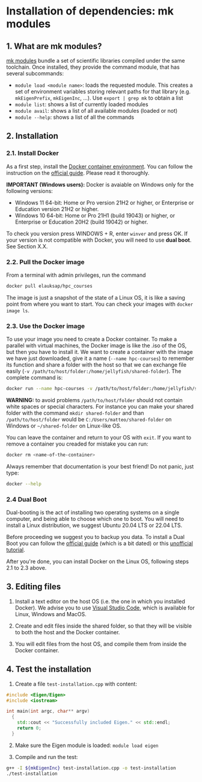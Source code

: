 # Installation of dependencies: mk modules

## 1. What are mk modules?

[mk modules](https://github.com/elauksap/mk) bundle a set of scientific libraries compiled under the same toolchain. Once installed, they provide the command module, that has several subcommands:
- `module load <module name>`: loads the requested module. This creates a set of environment variables storing relevant paths for that library (e.g. `mkEigenPrefix`, `mkEigenInc`, ...). Use  `export | grep mk`  to obtain a list
- `module list`: shows a list of currently loaded modules
- `module avail`: shows a list of all available modules (loaded or not)
- `module --help`: shows a list of all the commands

## 2. Installation

### 2.1. Install Docker
As a first step, install the [Docker container environment](https://www.docker.com/). You can follow the instruction on the [official guide](https://docs.docker.com/get-docker/). Please read it thoroughly.

**IMPORTANT (Windows users):** Docker is avaiable on Windows only for the following versions:
* Windows 11 64-bit: Home or Pro version 21H2 or higher, or Enterprise or Education version 21H2 or higher.
* Windows 10 64-bit: Home or Pro 21H1 (build 19043) or higher, or Enterprise or Education 20H2 (build 19042) or higher.

To check you version press WINDOWS + R, enter `winver` and press OK. If your version is not compatible with Docker, you will need to use **dual boot**. See Section X.X.

### 2.2. Pull the Docker image
From a terminal with admin privileges, run the command
```bash
docker pull elauksap/hpc_courses
```
The image is just a snapshot of the state of a Linux OS, it is like a saving point from where you want to start. You can check your images with `docker image ls`.

### 2.3. Use the Docker image 
To use your image you need to create a Docker container. To make a parallel with virtual machines, the Docker image is like the .iso of the OS, but then you have to install it. We want to create a container with the image we have just downloaded, give it a name (`--name hpc-courses`) to remember its function and share a folder with the host so that we can exchange file easily (`-v /path/to/host/folder:/home/jellyfish/shared-folder`). The complete command is:
```bash
docker run --name hpc-courses -v /path/to/host/folder:/home/jellyfish/shared-folder -it elauksap/hpc_courses
```

**WARNING:** to avoid problems `/path/to/host/folder` should not contain white spaces or special characters. For instance you can make your shared folder with the command `mkdir shared-folder` and than `/path/to/host/folder` would be `C:/Users/matteo/shared-folder` on Windows or `~/shared-folder` on Linux-like OS.

You can leave the container and return to your OS with `exit`. If you want to remove a container you creaded for mistake you can run:
```bash
docker rm <name-of-the-container>
```

Always remember that documentation is your best friend! Do not panic, just type:
```bash
docker --help
```

### 2.4 Dual Boot
Dual-booting is the act of installing two operating systems on a single computer, and being able to choose which one to boot. You will need to install a Linux distribution, we suggest Ubuntu 20.04 LTS or 22.04 LTS. 

Before proceeding we suggest you to backup you data. To install a Dual Boot you can follow the [official guide](https://help.ubuntu.com/community/WindowsDualBoot) (which is a bit dated) or this [unofficial tutorial](https://itsfoss.com/install-ubuntu-1404-dual-boot-mode-windows-8-81-uefi/).

After you're done, you can install Docker on the Linux OS, following steps 2.1 to 2.3 above.

## 3. Editing files

1. Install a text editor on the host OS (i.e. the one in which you installed Docker). We advise you to use [Visual Studio Code](https://code.visualstudio.com/), which is available for Linux, Windows and MacOS.

2. Create and edit files inside the shared folder, so that they will be visible to both the host and the Docker container.

3. You will edit files from the host OS, and compile them from inside the Docker container.

## 4. Test the installation

1. Create a file `test-installation.cpp` with content:
```cpp
#include <Eigen/Eigen>
#include <iostream>

int main(int argc, char** argv)
  {
    std::cout << "Successfully included Eigen." << std::endl;
    return 0;
  }
```

2. Make sure the Eigen module is loaded: `module load eigen`

3. Compile and run the test:
```bash
g++ -I ${mkEigenInc} test-installation.cpp -o test-installation
./test-installation
```
